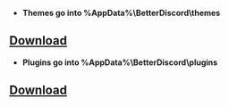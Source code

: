 * **Themes go into %AppData%\BetterDiscord\themes**

## [Download](https://github.com/P-o-u-t/Pouts-Theme/releases/download/theme/Theme.rar)

* **Plugins go into %AppData%\BetterDiscord\plugins**

## [Download](https://github.com/P-o-u-t/Pouts-Theme/releases/download/theme/Plugins.rar)
